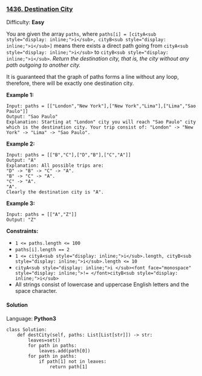 ### [1436\. Destination City](https://leetcode.com/problems/destination-city/)

Difficulty: **Easy**


You are given the array `paths`, where `paths[i] = [cityA<sub style="display: inline;">i</sub>, cityB<sub style="display: inline;">i</sub>]` means there exists a direct path going from `cityA<sub style="display: inline;">i</sub>` to `cityB<sub style="display: inline;">i</sub>`. _Return the destination city, that is, the city without any path outgoing to another city._

It is guaranteed that the graph of paths forms a line without any loop, therefore, there will be exactly one destination city.

**Example 1:**

```
Input: paths = [["London","New York"],["New York","Lima"],["Lima","Sao Paulo"]]
Output: "Sao Paulo" 
Explanation: Starting at "London" city you will reach "Sao Paulo" city which is the destination city. Your trip consist of: "London" -> "New York" -> "Lima" -> "Sao Paulo".
```

**Example 2:**

```
Input: paths = [["B","C"],["D","B"],["C","A"]]
Output: "A"
Explanation: All possible trips are: 
"D" -> "B" -> "C" -> "A". 
"B" -> "C" -> "A". 
"C" -> "A". 
"A". 
Clearly the destination city is "A".
```

**Example 3:**

```
Input: paths = [["A","Z"]]
Output: "Z"
```

**Constraints:**

*   `1 <= paths.length <= 100`
*   `paths[i].length == 2`
*   `1 <= cityA<sub style="display: inline;">i</sub>.length, cityB<sub style="display: inline;">i</sub>.length <= 10`
*   `cityA<sub style="display: inline;">i </sub><font face="monospace" style="display: inline;">!= </font>cityB<sub style="display: inline;">i</sub>`
*   All strings consist of lowercase and uppercase English letters and the space character.


#### Solution

Language: **Python3**

```python3
class Solution:
    def destCity(self, paths: List[List[str]]) -> str:
        leaves=set()
        for path in paths:
            leaves.add(path[0])
        for path in paths:
            if path[1] not in leaves:
                return path[1]
```